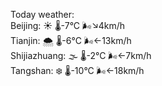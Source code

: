 Today weather:  
Beijing: ☀️   🌡️-7°C 🌬️↘4km/h  
Tianjin: 🌨  🌡️-6°C 🌬️←13km/h  
Shijiazhuang: 🌫  🌡️-2°C 🌬️←7km/h  
Tangshan: ❄️   🌡️-10°C 🌬️←18km/h  

